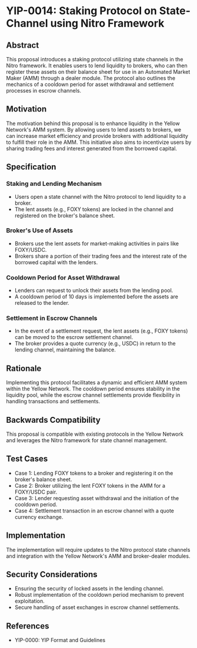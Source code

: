 # YIP-0014: Staking Protocol on State-Channel using Nitro Framework

## Abstract
This proposal introduces a staking protocol utilizing state channels in the Nitro framework. It enables users to lend liquidity to brokers, who can then register these assets on their balance sheet for use in an Automated Market Maker (AMM) through a dealer module. The protocol also outlines the mechanics of a cooldown period for asset withdrawal and settlement processes in escrow channels.

## Motivation
The motivation behind this proposal is to enhance liquidity in the Yellow Network's AMM system. By allowing users to lend assets to brokers, we can increase market efficiency and provide brokers with additional liquidity to fulfill their role in the AMM. This initiative also aims to incentivize users by sharing trading fees and interest generated from the borrowed capital.

## Specification

### Staking and Lending Mechanism
- Users open a state channel with the Nitro protocol to lend liquidity to a broker.
- The lent assets (e.g., FOXY tokens) are locked in the channel and registered on the broker's balance sheet.

### Broker's Use of Assets
- Brokers use the lent assets for market-making activities in pairs like FOXY/USDC.
- Brokers share a portion of their trading fees and the interest rate of the borrowed capital with the lenders.

### Cooldown Period for Asset Withdrawal
- Lenders can request to unlock their assets from the lending pool.
- A cooldown period of 10 days is implemented before the assets are released to the lender.

### Settlement in Escrow Channels
- In the event of a settlement request, the lent assets (e.g., FOXY tokens) can be moved to the escrow settlement channel.
- The broker provides a quote currency (e.g., USDC) in return to the lending channel, maintaining the balance.

## Rationale
Implementing this protocol facilitates a dynamic and efficient AMM system within the Yellow Network. The cooldown period ensures stability in the liquidity pool, while the escrow channel settlements provide flexibility in handling transactions and settlements.

## Backwards Compatibility
This proposal is compatible with existing protocols in the Yellow Network and leverages the Nitro framework for state channel management.

## Test Cases
- Case 1: Lending FOXY tokens to a broker and registering it on the broker's balance sheet.
- Case 2: Broker utilizing the lent FOXY tokens in the AMM for a FOXY/USDC pair.
- Case 3: Lender requesting asset withdrawal and the initiation of the cooldown period.
- Case 4: Settlement transaction in an escrow channel with a quote currency exchange.

## Implementation
The implementation will require updates to the Nitro protocol state channels and integration with the Yellow Network's AMM and broker-dealer modules.

## Security Considerations
- Ensuring the security of locked assets in the lending channel.
- Robust implementation of the cooldown period mechanism to prevent exploitation.
- Secure handling of asset exchanges in escrow channel settlements.

## References
- YIP-0000: YIP Format and Guidelines
